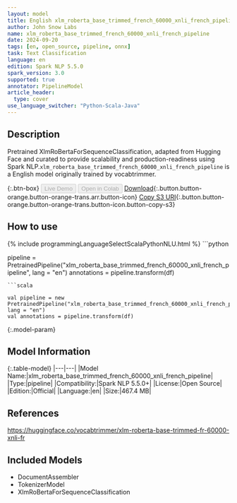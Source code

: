 ```yaml
---
layout: model
title: English xlm_roberta_base_trimmed_french_60000_xnli_french_pipeline pipeline XlmRoBertaForSequenceClassification from vocabtrimmer
author: John Snow Labs
name: xlm_roberta_base_trimmed_french_60000_xnli_french_pipeline
date: 2024-09-20
tags: [en, open_source, pipeline, onnx]
task: Text Classification
language: en
edition: Spark NLP 5.5.0
spark_version: 3.0
supported: true
annotator: PipelineModel
article_header:
  type: cover
use_language_switcher: "Python-Scala-Java"
---
```


## Description

Pretrained XlmRoBertaForSequenceClassification, adapted from Hugging Face and curated to provide scalability and production-readiness using Spark NLP.`xlm_roberta_base_trimmed_french_60000_xnli_french_pipeline` is a English model originally trained by vocabtrimmer.

{:.btn-box}
<button class="button button-orange" disabled>Live Demo</button>
<button class="button button-orange" disabled>Open in Colab</button>
[Download](https://s3.amazonaws.com/auxdata.johnsnowlabs.com/public/models/xlm_roberta_base_trimmed_french_60000_xnli_french_pipeline_en_5.5.0_3.0_1726865308589.zip){:.button.button-orange.button-orange-trans.arr.button-icon}
[Copy S3 URI](s3://auxdata.johnsnowlabs.com/public/models/xlm_roberta_base_trimmed_french_60000_xnli_french_pipeline_en_5.5.0_3.0_1726865308589.zip){:.button.button-orange.button-orange-trans.button-icon.button-copy-s3}

## How to use



<div class="tabs-box" markdown="1">
{% include programmingLanguageSelectScalaPythonNLU.html %}
```python

pipeline = PretrainedPipeline("xlm_roberta_base_trimmed_french_60000_xnli_french_pipeline", lang = "en")
annotations =  pipeline.transform(df)   

```
```scala

val pipeline = new PretrainedPipeline("xlm_roberta_base_trimmed_french_60000_xnli_french_pipeline", lang = "en")
val annotations = pipeline.transform(df)

```
</div>

{:.model-param}
## Model Information

{:.table-model}
|---|---|
|Model Name:|xlm_roberta_base_trimmed_french_60000_xnli_french_pipeline|
|Type:|pipeline|
|Compatibility:|Spark NLP 5.5.0+|
|License:|Open Source|
|Edition:|Official|
|Language:|en|
|Size:|467.4 MB|

## References

https://huggingface.co/vocabtrimmer/xlm-roberta-base-trimmed-fr-60000-xnli-fr

## Included Models

- DocumentAssembler
- TokenizerModel
- XlmRoBertaForSequenceClassification